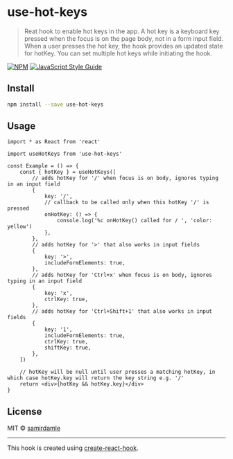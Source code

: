 # use-hot-keys

> Reat hook to enable hot keys in the app. A hot key is a keyboard key pressed when the focus is on the page body, not in a form input field. When a user presses the hot key, the hook provides an updated state for hotKey. You can set multiple hot keys while initiating the hook.

[![NPM](https://img.shields.io/npm/v/use-hot-keys.svg)](https://www.npmjs.com/package/use-hot-keys) [![JavaScript Style Guide](https://img.shields.io/badge/code_style-standard-brightgreen.svg)](https://standardjs.com)

## Install

```bash
npm install --save use-hot-keys
```

## Usage

```tsx
import * as React from 'react'

import useHotKeys from 'use-hot-keys'

const Example = () => {
    const { hotKey } = useHotKeys([
        // adds hotKey for '/' when focus is on body, ignores typing in an input field
        {
            key: '/',
            // callback to be called only when this hotKey '/' is pressed
            onHotKey: () => {
                console.log('%c onHotKey() called for / ', 'color: yellow')
            },
        },
        // adds hotKey for '>' that also works in input fields
        {
            key: '>',
            includeFormElements: true,
        },
        // adds hotKey for 'Ctrl+x' when focus is on body, ignores typing in an input field
        {
            key: 'x',
            ctrlKey: true,
        },
        // adds hotKey for 'Ctrl+Shift+1' that also works in input fields
        {
            key: '1',
            includeFormElements: true,
            ctrlKey: true,
            shiftKey: true,
        },
    ])

    // hotKey will be null until user presses a matching hotKey, in which case hotKey.key will return the key string e.g. '/'
    return <div>{hotKey && hotKey.key}</div>
}
```

## License

MIT © [samirdamle](https://github.com/samirdamle)

---

This hook is created using [create-react-hook](https://github.com/hermanya/create-react-hook).
